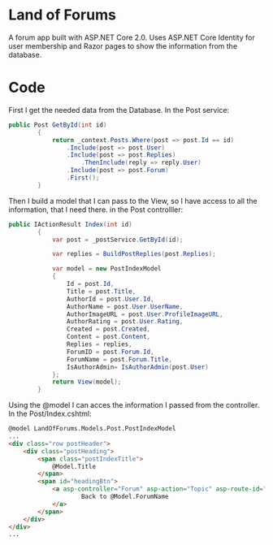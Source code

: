 # Land of Forums

A forum app built with ASP.NET Core 2.0. Uses ASP.NET Core Identity for user membership and Razor pages to show the information from the database.

# Code

First I get the needed data from the Database.
In the Post service:
```c#
public Post GetById(int id)
        {
            return _context.Posts.Where(post => post.Id == id)
                .Include(post => post.User)
                .Include(post => post.Replies)
                    .ThenInclude(reply => reply.User)
                .Include(post => post.Forum)
                .First();
        }
```
Then I build a model that I can pass to the View, so I have access to all the information, that I need there.
in the Post controlller:
```c#
public IActionResult Index(int id)
        {
            var post = _postService.GetById(id);

            var replies = BuildPostReplies(post.Replies);

            var model = new PostIndexModel
            {
                Id = post.Id,
                Title = post.Title,
                AuthorId = post.User.Id,
                AuthorName = post.User.UserName,
                AuthorImageURL = post.User.ProfileImageURL,
                AuthorRating = post.User.Rating,
                Created = post.Created,
                Content = post.Content,
                Replies = replies,
                ForumID = post.Forum.Id,
                ForumName = post.Forum.Title,
                IsAuthorAdmin= IsAuthorAdmin(post.User)
            };
            return View(model);
        }
```
Using the @model I can acces the information I passed from the controller.
In the Post/Index.cshtml:
```html
@model LandOfForums.Models.Post.PostIndexModel
...
<div class="row postHeader">
    <div class="postHeading">
        <span class="postIndexTitle">
            @Model.Title
        </span>
        <span id="headingBtn">
            <a asp-controller="Forum" asp-action="Topic" asp-route-id="@Model.ForumID" class="btn btn-back">
                    Back to @Model.ForumName
            </a>
        </span>
    </div>
</div>
...
```
